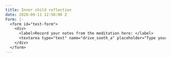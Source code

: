 ```yaml
---
title: Inner child reflection
date: 2020-09-11 12:58:00 Z
Form: |-
  <form id="test-form">
    <div>
      <label>Record your notes from the meditation here: </label>
      <textarea type="text" name="drive_sooth_a" placeholder="Type your answer here"/></textarea>
    </div>
  </form>
---
```


 

